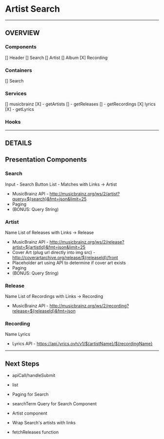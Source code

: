 # Artist Search

-----------

## OVERVIEW

### Components
[] Header
[] Search
[] Artist
[] Album
[X] Recording

### Containers
[] Search

### Services
[] musicbrainz
[X] - getArtists
[] - getReleases
[] - getRecordings
[X] lyrics
[X] - getLyrics

### Hooks

-----------

## DETAILS

## Presentation Components

### Search
Input - Search Button
List - Matches with Links -> Artist
- MusicBrainz API - http://musicbrainz.org/ws/2/artist?query=${search}&fmt=json&limit=25
- Paging
- (BONUS: Query String)

### Artist
Name
List of Releases with Links -> Release
- MusicBrainz API - http://musicbrainz.org/ws/2/release?artist=${artistId}&fmt=json&limit=25
- Cover Art (plug url directly into img src) - http://coverartarchive.org/release/${releaseId}/front
- Placeholder art using API to determine if cover art exists
- Paging
- (BONUS: Query String)

### Release
Name
List of Recordings with Links ->  Recording
- MusicBrainz API - http://musicbrainz.org/ws/2/recording?release=${releaseId}&fmt=json

### Recording
Name
Lyrics
- Lyrics API - https://api.lyrics.ovh/v1/${artistName}/${recordingName}

-----------

## Next Steps
- apiCall/handleSubmit
- list
- Paging for Search
- searchTerm Query for Search Component

- Artist component
- Wrap Search's artists with links
- fetchReleases function



